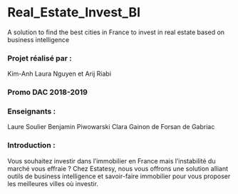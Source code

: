 # Real_Estate_Invest_BI
A solution to find the best cities in France to invest in real estate based on business intelligence
### Projet réalisé par :
Kim-Anh Laura Nguyen et Arij Riabi
### Promo DAC 2018-2019
### Enseignants :
Laure Soulier
Benjamin Piwowarski
Clara Gainon de Forsan de Gabriac

### Introduction :
Vous souhaitez investir dans l’immobilier en France mais l’instabilité du marché vous effraie ?
Chez Estatesy, nous vous offrons une solution alliant outils de business intelligence et savoir-faire
immobilier pour vous proposer les meilleures villes où investir.
